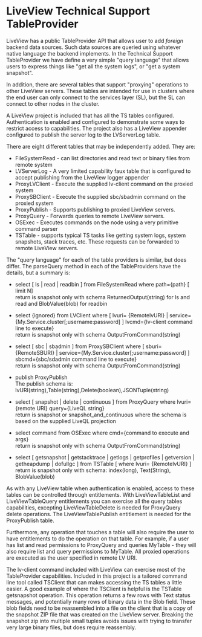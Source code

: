# LiveView Technical Support TableProvider

LiveView has a public TableProvider API that allows user to add
*foreign* backend data sources. Such data sources are queried using
whatever native language the backend implements. In the Technical
Support TableProvider we have define a very simple "query language"
that allows users to express things like "get all the system logs", or
"get a system snapshot".

In addition, there are several tables that support
"proxying" operations to other LiveView servers. These
tables are intended for use in clusters where the end user can only
connect to the services layer (SL), but the SL can connect
to other nodes in the cluster.

A LiveView project is included that has all the TS tables configured.
Authentication is enabled and configured to demonstrate some ways
to restrict access to capabilities. The project also has a LiveView
appender configured to publish the server log to the LVServerLog table.

There are eight different tables that may be independently added.
They are:

* FileSystemRead - can list directories and read text or binary files from remote system
* LVServerLog - A very limited capability faux table that is configured to accept publishing from the LiveView logger appender
* ProxyLVClient - Execute the supplied lv-client command on the proxied system
* ProxySBClient - Execute the supplied sbc/sbadmin command on the proxied system
* ProxyPublish - Supports publishing to proxied LiveView servers.
* ProxyQuery - Forwards queries to remote LiveView servers.
* OSExec - Executes commands on the node using a very primitive command parser
* TSTable - supports typical TS tasks like getting system logs, system snapshots, stack traces, etc. These requests can be forwarded to remote LiveView servers. 

The "query language" for each of the table providers is similar, but does differ. The parseQuery method in each of the TableProviders have the details, but a summary is:

 * select [ ls | read | readbin ] from FileSystemRead where path={path} [ limit N]<br/>
   return is snapshot only with schema ReturnedOutput(string) for ls and read and BlobValue(blob) for readbin

 * select {ignored} from LVClient where [ lvuri= {RemotelvURI} | service={My.Service.cluster[;username:password] ] lvcmd={lv-client command line to execute}<br/>
   return is snapshot only with schema OutputFromCommand(string)

 * select [ sbc | sbadmin ] from ProxySBClient where [ sburi= {RemoteSBURI} | service={My.Service.cluster[;username:password] ] sbcmd={sbc/sdadmin command line to execute}<br/>
   return is snapshot only with schema OutputFromCommand(string)

 * publish ProxyPublish<br/>
   The publish schema is: lvURI(string),Table(string),Delete(boolean),JSONTuple(string)

 * select [ snapshot | delete | continuous ] from ProxyQuery where lvuri={remote URI} query={LiveQL string}<br/>
   return is snapshot or snapshot_and_continuous where the schema is based on the supplied LiveQL projection

 * select command from OSExec where cmd={command to execute and args}<br/>
   return is snapshot only with schema OutputFromCommand(string)

 * select [ getsnapshot | getstacktrace | getlogs | getprofiles | getversion | getheapdump | dofullgc ] from TSTable [ where lvuri= {RemotelvURI} ]<br/>
   return is snapshot only with schema: index(long), Text(String), BlobValue(blob)

As with any LiveView table when authentication is enabled, access to these tables can be controlled through entitlements. With LiveViewTableList and
LiveViewTableQuery entitlements you can exercise all the query tables capabilities, excepting LiveViewTableDelete is needed for ProxyQuery delete operations.
The LiveViewTablePublish entitlement is needed for the ProxyPublish table.

Furthermore, any operation that touches a table will also require the user to have entitlements to do the operation on that table. For example, if a user has list
and read permissions to ProxyQuery and queries MyTable - they will also require list and query permissions to MyTable. All proxied operations are executed as the
user specified in remote LV URI.

The lv-client command included with LiveView can exercise most of the TableProvider capabilities. Included in this project is a tailored command line tool called TSClient that can
makes accessing the TS tables a little easier. A good example of where the TSClient is helpful is the TSTable getsnapshot operation. This operation returns
a few rows with Text status messages, and potentially many rows of binary data in the Blob field. These blob fields need to be reassembled into a file on the client
that is a copy of the snapshot ZIP file that was created on the LiveView server. Breaking the snapshot zip into multiple small tuples avoids issues with trying to transfer very
large binary files, but does require reassembly.

